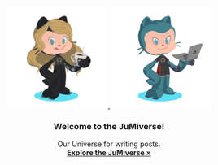 <p align="center">
  <a href="https://getbootstrap.com/">
    <img src="assets/images/JuMia.PNG" alt="JuMiverse logo" width="200" height="200">
    <img src="assets/images/JuMJu.PNG" alt="JuMiverse logo" width="200" height="200">
  </a>
</p>

<h3 align="center">Welcome to the JuMiverse!</h3>

<p align="center">
  Our Universe for writing posts.
  <br>
  <a href="https://mariaseltmann.github.io/"><strong>Explore the JuMiverse »</strong></a>
  <br>
</p>
